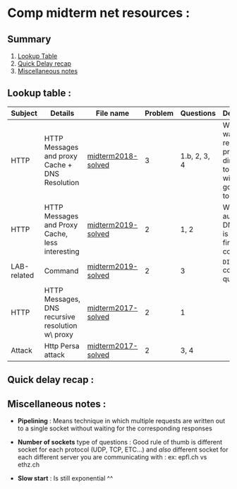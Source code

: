 # Comp midterm net resources :

## Summary

1. [Lookup Table](#lookup-table-)
2. [Quick Delay recap](#quick-delay-recap-)
3. [Miscellaneous notes](#miscellaneous-notes-)

## Lookup table :
| Subject | Details | File name | Problem | Questions | Details/Note |
|---------|---------|-----------|---------|-----------|--------------|
|HTTP |HTTP Messages and proxy Cache + DNS Resolution | [midterm2018-solved] | 3 | 1.b, 2, 3, 4 | When DNS was resolved, proxy directly SYN to socket without going back to localhost |
|HTTP |HTTP Messages and Proxy Cache, less interesting| [midterm2019-solved] | 2 | 1, 2         | When authoritative DNS server is not the first contacted
|LAB-related|Command|[midterm2019-solved]|2|3|`DIG` command question| 
|HTTP|HTTP Messages, DNS recursive resolution w\ proxy|[midterm2017-solved]|2|1| |
|Attack|Http Persa attack|[midterm2017-solved]|2|3, 4| |

## Quick delay recap :

## Miscellaneous notes :

- **Pipelining** : Means technique in which multiple requests are written out to a single socket without waiting for the corresponding responses

- **Number of sockets** type of questions : Good rule of thumb is different socket for each 
protocol (UDP, TCP, ETC...) and _also_ different socket for each different server you are communicating with :
ex: epfl.ch vs ethz.ch

- **Slow start** : Is still exponential ^^






[midterm2017-solved]: resources/midterm2017-solved.pdf
[midterm2018-solved]: resources/midterm2018-solved.pdf
[midterm2019-solved]: resources/midterm2019-solved.pdf
